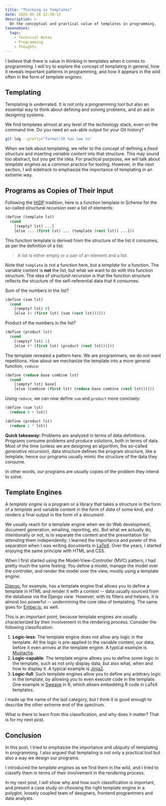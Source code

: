 ```yaml
---
title: "Thinking in Templates"
date: 2025-05-16 22:30:13
description: >
  On the conceptual and practical value of templates in programming.
taxonomies:
  tags:
    - Technical Notes
    - Programming
    - Thoughts
---
```


I believe that there is value in thinking in templates when it comes to
programming. I will try to explore the concept of templating in general, how it
reveals important patterns in programming, and how it appears in the wild often
in the form of _template engines_.

<!-- more -->

## Templating

Templating is underrated. It is not only a programming tool but also an
essential way to think about defining and solving problems, and an aid in
designing systems.

We find templates almost at any level of the technology stack, even on the
command line. Do you need an `awk`-able output for your Git history?

```sh
git log --pretty="format:%h %ai %ae %s"
```

When we talk about templating, we refer to the _concept_ of defining a _fixed
structure_ and inserting _variable content_ into that structure. This may sound
too abstract, but you get the idea. For practical purposes, we will talk about
_template engines_ as a common practice for tooling. However, in the next
section, I will sidetrack to emphasize the importance of templating in an
extreme way.

## Programs as Copies of Their Input

Following the [HtDP] tradition, here is a function template in Scheme for the
so-called _structural recursion_ over a list of elements:

```lisp
(define (template lst)
  (cond
    [(empty? lst) ...]
    [else ... (first lst) ... (template (rest lst)) ...]))
```

This function template is derived from the structure of the list it consumes, as
per the definition of a list:

> A list is either empty or a pair of an element and a list.

Note that `template` is not a function here, but a _template_ for a function.
The variable content is **not** the list, but what we want to do with this
function structure. The idea of _structural recursion_ is that the function
structure reflects the structure of the self-referential data that it consumes.

Sum of the numbers in the list?

```lisp
(define (sum lst)
  (cond
    [(empty? lst) 0]
    [else (+ (first lst) (sum (rest lst)))]))
```

Product of the numbers in the list?

```lisp
(define (product lst)
  (cond
    [(empty? lst) 1]
    [else (* (first lst) (product (rest lst)))]))
```

The template revealed a pattern here. We are programmers, we do not want
repetitions. How about we mechanize the template into a more general function,
`reduce`:

```lisp
(define (reduce base combine lst)
  (cond
    [(empty? lst) base]
    [else (combine (first lst) (reduce base combine (rest lst)))]))
```

Using `reduce`, we can now define `sum` and `product` more concisely:

```lisp
(define (sum lst)
  (reduce 0 + lst))

(define (product lst)
  (reduce 1 * lst))
```

**Quick takeaway:** Problems are analyzed in terms of data definitions. Programs
consume problems and produce solutions, both in terms of data. Most of the time
(unless we are designing an algorithm, the so-called _generative recursion_),
data structure defines the program structure, like a template, hence our
programs usually mimic the structure of the data they consume.

In other words, our programs are usually copies of the problem they intend to
solve.

## Template Engines

A _template engine_ is a program or a library that takes a structure in the form
of a _template_ and variable content in the form of _data_ of some kind, and
renders a final output in the form of a _document_.

We usually reach for a template engine when we do Web development, document
generation, emailing, reporting, etc. But what we actually do, intentionally or
not, is to separate the content and the presentation for attending them
independently. I learned the importance and power of this separation when I was
writing documents in [LaTeX]. Over the years, I started enjoying the same
principle with HTML and CSS.

When I first started using the Model-View-Controller (MVC) pattern, I had pretty
much the same feeling: You define a model, manage the model over the controller,
and render the model over the view, mostly using a template engine.

[Django], for example, has a template engine that allows you to define a
template in HTML and render it with a context -- data usually sourced from the
database via the Django _view_. However, with its filters and helpers, it is
almost too powerful -- undermining the core idea of templating. The same goes
for [Ember.js], as well.

This is an important point, because template engines are usually characterized
by their involvement in the rendering process. Consider the following
classification:

1. **Logic-less**: The template engine does not allow any logic in the template.
   All the logic is pre-applied to the variable content, our data, before it
   even arrives at the template engine. A typical example is [Mustache].
2. **Logic-capable**: The template engine allows you to define some logic in the
   template, such as not only display data, but also what, when and how to
   display it. A typical example is [Jinja2].
3. **Logic-full**: Such template engines allow you to define any arbitrary logic
   in the template, by allowing you to even execute code in the template. One
   example is [Sweave] in R, which allows embedding R code in LaTeX templates.

I made up the name of the last category, but I think it is good enough to
describe the other extreme end of the spectrum.

What is there to learn from this classification, and why does it matter? That is
for my next post.

## Conclusion

In this post, I tried to emphasize the importance and ubiquity of templating in
programming. I also argued that templating is not only a practical tool but also
a way we design our programs.

I introduced the _template engines_ as we find them in the wild, and I tried to
classify them in terms of their involvement in the rendering process.

In my next post, I will show why and how such classification is important, and
present a case study on choosing the right template engine in a polyglot,
loosely coupled team of designers, frontend programmers and data analysts.

<!-- REFERENCES -->

[HtDP]: https://htdp.org/
[LaTeX]: https://www.latex-project.org/
[Mustache]: https://mustache.github.io/
[Jinja2]: https://jinja.palletsprojects.com/
[Sweave]: https://cran.r-project.org/web/packages/Sweave/index.html
[Django]: https://www.djangoproject.com/
[Ember.js]: https://emberjs.com/
